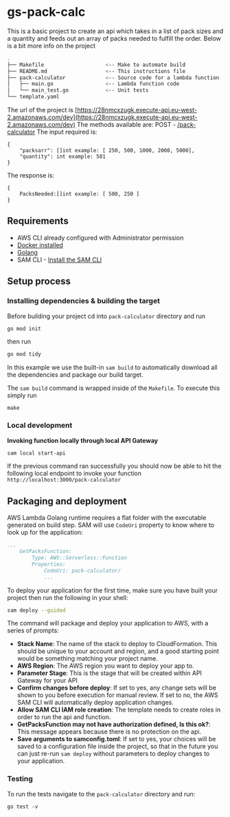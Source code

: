 # gs-pack-calc

This is a basic project to create an api which takes in a list of pack sizes and a quantity and feeds out an array of packs needed to fulfill the order. Below is a bit more info on the project

```bash
.
├── Makefile                    <-- Make to automate build
├── README.md                   <-- This instructions file
├── pack-calculator             <-- Source code for a lambda function
│   ├── main.go                 <-- Lambda function code
│   └── main_test.go            <-- Unit tests
└── template.yaml
```

The url of the project is [https://28nmcxzugk.execute-api.eu-west-2.amazonaws.com/dev](https://28nmcxzugk.execute-api.eu-west-2.amazonaws.com/dev)
The methods available are:
POST - [/pack-calculator](https://28nmcxzugk.execute-api.eu-west-2.amazonaws.com/dev/pack-calculator)
The input required is:
```shell
{
    "packsarr": []int example: [ 250, 500, 1000, 2000, 5000],
    "quantity": int example: 501
}
```

The response is:
```shell
{
    PacksNeeded:[]int example: [ 500, 250 ]
}
```



## Requirements

* AWS CLI already configured with Administrator permission
* [Docker installed](https://www.docker.com/community-edition)
* [Golang](https://golang.org)
* SAM CLI - [Install the SAM CLI](https://docs.aws.amazon.com/serverless-application-model/latest/developerguide/serverless-sam-cli-install.html)

## Setup process

### Installing dependencies & building the target 

Before building your project cd into `pack-calculator` directory and run 

```bash
go mod init
```

then run

```bash
go mod tidy
```

In this example we use the built-in `sam build` to automatically download all the dependencies and package our build target.   

The `sam build` command is wrapped inside of the `Makefile`. To execute this simply run
 
```shell
make
```

### Local development

**Invoking function locally through local API Gateway**

```bash
sam local start-api
```

If the previous command ran successfully you should now be able to hit the following local endpoint to invoke your function `http://localhost:3000/pack-calculator`

## Packaging and deployment

AWS Lambda Golang runtime requires a flat folder with the executable generated on build step. SAM will use `CodeUri` property to know where to look up for the application:

```yaml
...
    GetPacksFunction:
        Type: AWS::Serverless::Function
        Properties:
            CodeUri: pack-calculator/
            ...
```

To deploy your application for the first time, make sure you have built your project then run the following in your shell:

```bash
sam deploy --guided
```

The command will package and deploy your application to AWS, with a series of prompts:

* **Stack Name**: The name of the stack to deploy to CloudFormation. This should be unique to your account and region, and a good starting point would be something matching your project name.
* **AWS Region**: The AWS region you want to deploy your app to.
* **Parameter Stage**: This is the stage that will be created within API Gateway for your API
* **Confirm changes before deploy**: If set to yes, any change sets will be shown to you before execution for manual review. If set to no, the AWS SAM CLI will automatically deploy application changes.
* **Allow SAM CLI IAM role creation**: The template needs to create roles in order to run the api and function.
* **GetPacksFunction may not have authorization defined, Is this ok?**: This message appears because there is no protection on the api.
* **Save arguments to samconfig.toml**: If set to yes, your choices will be saved to a configuration file inside the project, so that in the future you can just re-run `sam deploy` without parameters to deploy changes to your application.

### Testing

To run the tests navigate to the `pack-calculator` directory and run:

```shell
go test -v
```